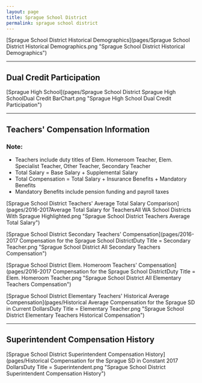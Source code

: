 ```yaml
---
layout: page
title: Sprague School District
permalink: sprague school district
---
```



[Sprague School District Historical Demographics](pages/Sprague School District Historical Demographics.png "Sprague School District Historical Demographics")

___

## Dual Credit Participation

[Sprague High School](pages/Sprague School District Sprague High SchoolDual Credit BarChart.png "Sprague High School Dual Credit Participation")


___

## Teachers' Compensation Information
### Note:
- Teachers include duty titles of Elem. Homeroom Teacher, Elem. Specialist Teacher, Other Teacher, Secondary Teacher
- Total Salary = Base Salary + Supplemental Salary
- Total Compensation = Total Salary + Insurance Benefits + Mandatory Benefits
- Mandatory Benefits include pension funding and payroll taxes

[Sprague School District Teachers' Average Total Salary Comparison](pages/2016-2017Average Total Salary for TeachersAll WA School Districts With Sprague Highlighted.png "Sprague School District Teachers Average Total Salary")

[Sprague School District Secondary Teachers' Compensation](pages/2016-2017 Compensation for the Sprague School DistrictDuty Title = Secondary Teacher.png "Sprague School District All Secondary Teachers Compensation")

[Sprague School District Elem. Homeroom Teachers' Compensation](pages/2016-2017 Compensation for the Sprague School DistrictDuty Title = Elem. Homeroom Teacher.png "Sprague School District All Elementary Teachers Compensation")

[Sprague School District Elementary Teachers' Historical Average Compensation](pages/Historical Average Compensation for the Sprague SD in Current DollarsDuty Title = Elementary Teacher.png "Sprague School District Elementary Teachers Historical Compensation")


___

## Superintendent Compensation History

[Sprague School District Superintendent Compensation History](pages/Historical Compensation for the Sprague SD in Constant 2017 DollarsDuty Title = Superintendent.png "Sprague School District Superintendent Compensation History")

